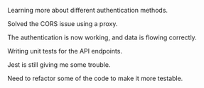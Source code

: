Learning more about different authentication methods.

Solved the CORS issue using a proxy.

The authentication is now working, and data is flowing correctly.

Writing unit tests for the API endpoints.

Jest is still giving me some trouble.

Need to refactor some of the code to make it more testable.